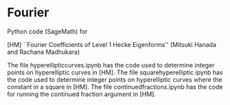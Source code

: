 # Fourier
Python code (SageMath) for

[HM] ``Fourier Coefficients of Level 1 Hecke Eigenforms'' (Mitsuki Hanada and Rachana Madhukara) 

The file hyperellipticcurves.ipynb has the code used to determine integer points on hyperelliptic curves in [HM]. 
The file squarehyperelliptic.ipynb has the code used to determine integer points on hyperelliptic curves where the constant in a square in [HM]. 
The file continuedfractions.ipynb has the code for running the continued fraction argument in [HM]. 
